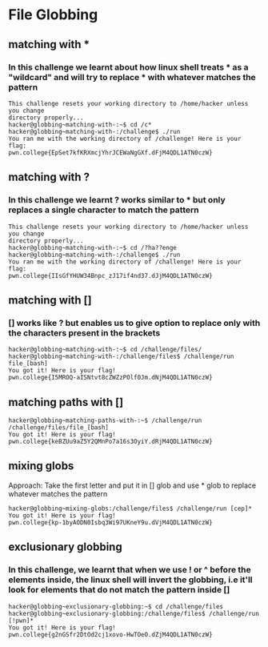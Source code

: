 # File Globbing

## matching with *

### In this challenge we learnt about how linux shell treats * as a "wildcard" and will try to replace * with whatever matches the pattern

```console
This challenge resets your working directory to /home/hacker unless you change
directory properly...
hacker@globbing~matching-with-:~$ cd /c*
hacker@globbing~matching-with-:/challenge$ ./run
You ran me with the working directory of /challenge! Here is your flag:
pwn.college{EpSet7kfKRXmcjYhrJCEWaNgGXf.dFjM4QDL1ATN0czW}
```

## matching with ?

### In this challenge we learnt ? works similar to * but only replaces a single character to match the pattern

```console
This challenge resets your working directory to /home/hacker unless you change
directory properly...
hacker@globbing~matching-with-:~$ cd /?ha??enge
hacker@globbing~matching-with-:/challenge$ ./run
You ran me with the working directory of /challenge! Here is your flag:
pwn.college{IIsGfYHUW34Bnpc_zJ17if4nd37.dJjM4QDL1ATN0czW}
```

## matching with []

### [] works like ? but enables us to give option to replace only with the characters present in the brackets

```console
hacker@globbing~matching-with-:~$ cd /challenge/files/
hacker@globbing~matching-with-:/challenge/files$ /challenge/run file_[bash]
You got it! Here is your flag!
pwn.college{I5MROQ-aISNtvt8cZWZzPOlf0Jm.dNjM4QDL1ATN0czW}
```

## matching paths with []

```console
hacker@globbing~matching-paths-with-:~$ /challenge/run /challenge/files/file_[bash]
You got it! Here is your flag!
pwn.college{keBZUu9aZ5Y2QMnPo7a16s3OyiY.dRjM4QDL1ATN0czW}
```

## mixing globs

Approach: Take the first letter and put it in [] glob and use * glob to replace whatever matches the pattern

```console
hacker@globbing~mixing-globs:/challenge/files$ /challenge/run [cep]*
You got it! Here is your flag!
pwn.college{kp-1byAODN0Isbq3Wi97UKneY9u.dVjM4QDL1ATN0czW}
```

## exclusionary globbing

### In this challenge, we learnt that when we use ! or ^ before the elements inside, the linux shell will invert the globbing, i.e it'll look for elements that do not match the pattern inside []

```console
hacker@globbing~exclusionary-globbing:~$ cd /challenge/files
hacker@globbing~exclusionary-globbing:/challenge/files$ /challenge/run [!pwn]*
You got it! Here is your flag!
pwn.college{g2nGSfr2DtOd2cj1xovo-HwTOeO.dZjM4QDL1ATN0czW}
```